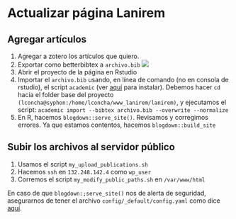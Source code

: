 # Actualizar página Lanirem

## Agregar artículos
1. Agregar a zotero los artículos que quiero.
2. Exportar como betterbibtex a `archivo.bib`
![](https://i.imgur.com/Ss2qFFe.png)
3. Abrir el proyecto de la página  en Rstudio
4. Importar el `archivo.bib` usando, en línea de comando (no en consola de rstudio), el script `academic` (ver [aquí](https://github.com/GetRD/academic-file-converter) para instalar). Debemos hacer `cd` hacia el folder base del proyecto `(lconcha@syphon:/home/lconcha/www_lanirem/lanirem)`, y ejecutamos el script:
```academic import --bibtex archivo.bib --overwrite --normalize```
4. En R, hacemos `blogdown::serve_site()`. Revisamos y corregimos errores. Ya que estamos contentos, hacemos `blogdown::build_site`

## Subir los archivos al servidor público
1. Usamos el script `my_upload_publications.sh`
2. Hacemos `ssh` en `132.248.142.4` como `wp_user`
3. Corremos el script `my_modify_public_paths.sh` en `/var/www/html`


En caso de que `blogdown:;serve_site()` nos de alerta de seguridad, asegurarnos de tener el archivo `config/_default/config.yaml` como dice [aquí](https://stackoverflow.com/questions/70429317/blogdownserve-site-fails-to-produce-template-site).
